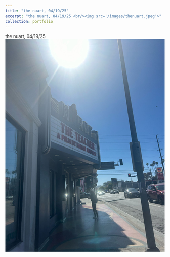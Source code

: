 ```yaml
---
title: "the nuart, 04/19/25"
excerpt: "the nuart, 04/19/25 <br/><img src='/images/thenuart.jpeg'>"
collection: portfolio
---
```


the nuart, 04/19/25 <br/><img src='/images/thenuart.jpeg'>
